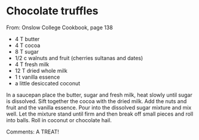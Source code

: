 # Chocolate truffles
From: Onslow College Cookbook, page 138

* 4 T butter
* 4 T cocoa
* 8 T sugar
* 1/2 c walnuts and fruit (cherries sultanas and dates)
* 4 T fresh milk
* 12 T dried whole milk 
* 1  t vanilla essence
* a little desiccated coconut

In a saucepan place the butter, sugar and fresh milk, heat slowly until sugar is dissolved.  Sift together the cocoa with the dried milk.  Add the nuts and fruit and the vanilla essence.  Pour into the dissolved sugar mixture and mix well.  Let the mixture stand until firm and then break off small pieces and roll into balls.  Roll in coconut or chocolate hail.

Comments: A TREAT!

